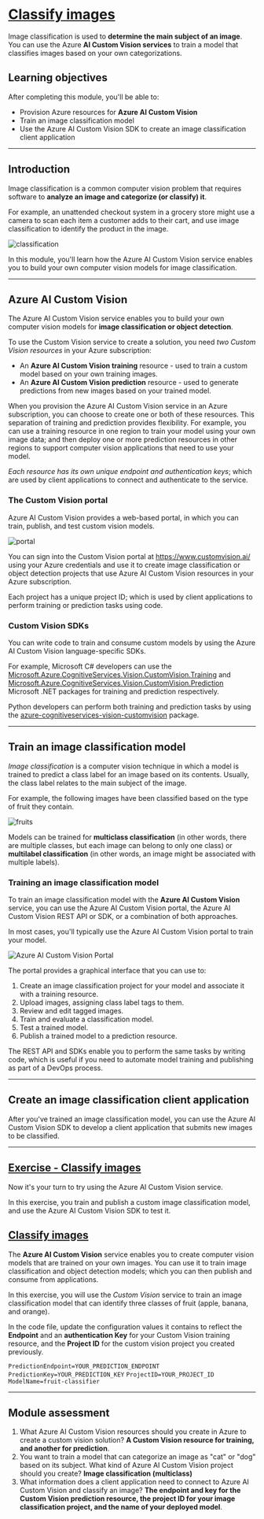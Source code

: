 # [Classify images](https://learn.microsoft.com/en-us/training/modules/classify-images/)

Image classification is used to **determine the main subject of an image**. You can use the Azure **AI Custom Vision services** to train a model that classifies images based on your own categorizations.

## Learning objectives
After completing this module, you'll be able to:

- Provision Azure resources for **Azure AI Custom Vision**
- Train an image classification model
- Use the Azure AI Custom Vision SDK to create an image classification client application

---

## Introduction

Image classification is a common computer vision problem that requires software to **analyze an image and categorize (or classify) it**.

For example, an unattended checkout system in a grocery store might use a camera to scan each item a customer adds to their cart, and use image classification to identify the product in the image.

![classification](https://learn.microsoft.com/en-us/training/wwl-data-ai/classify-images/media/image-classification.png)

In this module, you'll learn how the Azure AI Custom Vision service enables you to build your own computer vision models for image classification.

---

## Azure AI Custom Vision

The Azure AI Custom Vision service enables you to build your own computer vision models for **image classification or object detection**.

To use the Custom Vision service to create a solution, you need *two Custom Vision resources* in your Azure subscription:

- An **Azure AI Custom Vision training** resource - used to train a custom model based on your own training images.
- An **Azure AI Custom Vision prediction** resource - used to generate predictions from new images based on your trained model.

When you provision the Azure AI Custom Vision service in an Azure subscription, you can choose to create one or both of these resources. This separation of training and prediction provides flexibility. For example, you can use a training resource in one region to train your model using your own image data; and then deploy one or more prediction resources in other regions to support computer vision applications that need to use your model.

*Each resource has its own unique endpoint and authentication keys*; which are used by client applications to connect and authenticate to the service.

### The Custom Vision portal

Azure AI Custom Vision provides a web-based portal, in which you can train, publish, and test custom vision models.

![portal](https://learn.microsoft.com/en-us/training/wwl-data-ai/classify-images/media/custom-vision-portal.png)

You can sign into the Custom Vision portal at https://www.customvision.ai/ using your Azure credentials and use it to create image classification or object detection projects that use Azure AI Custom Vision resources in your Azure subscription.

Each project has a unique project ID; which is used by client applications to perform training or prediction tasks using code.

### Custom Vision SDKs

You can write code to train and consume custom models by using the Azure AI Custom Vision language-specific SDKs.

For example, Microsoft C# developers can use the [Microsoft.Azure.CognitiveServices.Vision.CustomVision.Training](https://www.nuget.org/packages/Microsoft.Azure.CognitiveServices.Vision.CustomVision.Training) and [Microsoft.Azure.CognitiveServices.Vision.CustomVision.Prediction](https://www.nuget.org/packages/Microsoft.Azure.CognitiveServices.Vision.CustomVision.Prediction) Microsoft .NET packages for training and prediction respectively.

Python developers can perform both training and prediction tasks by using the [azure-cognitiveservices-vision-customvision](https://pypi.org/project/azure-cognitiveservices-vision-customvision) package.

---

## Train an image classification model

*Image classification* is a computer vision technique in which a model is trained to predict a class label for an image based on its contents. Usually, the class label relates to the main subject of the image.

For example, the following images have been classified based on the type of fruit they contain.

![fruits](https://learn.microsoft.com/en-us/training/wwl-data-ai/classify-images/media/classified-fruit.png)

Models can be trained for **multiclass classification** (in other words, there are multiple classes, but each image can belong to only one class) or **multilabel classification** (in other words, an image might be associated with multiple labels).

### Training an image classification model

To train an image classification model with the **Azure AI Custom Vision** service, you can use the Azure AI Custom Vision portal, the Azure AI Custom Vision REST API or SDK, or a combination of both approaches.

In most cases, you'll typically use the Azure AI Custom Vision portal to train your model.

![Azure AI Custom Vision Portal](https://learn.microsoft.com/en-us/training/wwl-data-ai/classify-images/media/train-classifier.png)

The portal provides a graphical interface that you can use to:

1. Create an image classification project for your model and associate it with a training resource.
2. Upload images, assigning class label tags to them.
3. Review and edit tagged images.
4. Train and evaluate a classification model.
5. Test a trained model.
6. Publish a trained model to a prediction resource.

The REST API and SDKs enable you to perform the same tasks by writing code, which is useful if you need to automate model training and publishing as part of a DevOps process.

---

## Create an image classification client application

After you've trained an image classification model, you can use the Azure AI Custom Vision SDK to develop a client application that submits new images to be classified.

---

## [Exercise - Classify images](https://learn.microsoft.com/en-us/training/modules/classify-images/5-exercise-custom-vision)

Now it's your turn to try using the Azure AI Custom Vision service.

In this exercise, you train and publish a custom image classification model, and use the Azure AI Custom Vision SDK to test it.

## [Classify images](https://microsoftlearning.github.io/mslearn-ai-vision/Instructions/Labs/04-image-classification.html)

The **Azure AI Custom Vision** service enables you to create computer vision models that are trained on your own images. You can use it to train image classification and object detection models; which you can then publish and consume from applications.

In this exercise, you will use the *Custom Vision* service to train an image classification model that can identify three classes of fruit (apple, banana, and orange).

In the code file, update the configuration values it contains to reflect the **Endpoint** and an **authentication Key** for your Custom Vision training resource, and the **Project ID** for the custom vision project you created previously.

`PredictionEndpoint=YOUR_PREDICTION_ENDPOINT`
`PredictionKey=YOUR_PREDICTION_KEY`
`ProjectID=YOUR_PROJECT_ID`
`ModelName=fruit-classifier`

---

## Module assessment

1. What Azure AI Custom Vision resources should you create in Azure to create a custom vision solution? **A Custom Vision resource for training, and another for prediction**.
2. You want to train a model that can categorize an image as "cat" or "dog" based on its subject. What kind of Azure AI Custom Vision project should you create? **Image classification (multiclass)**
3. What information does a client application need to connect to Azure AI Custom Vision and classify an image? **The endpoint and key for the Custom Vision prediction resource, the project ID for your image classification project, and the name of your deployed model**.